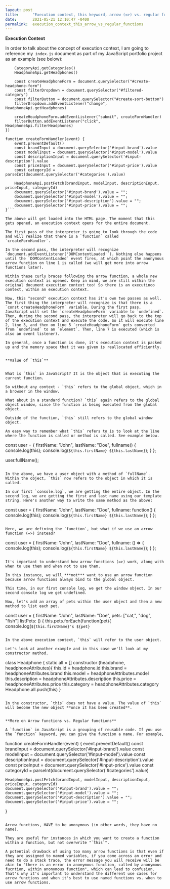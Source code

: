 ```yaml
---
layout: post
title:      "Execution context, this keyword, arrow (=>) vs. regular functions"
date:       2021-05-21 12:10:47 -0400
permalink:  execution_context_this_arrow_vs_regular_functions
---
```



**Execution Context**

In order to talk about the concept of execution context, I am going to reference my` index.js` document as part of my JavaScript portfolio project as an example (see below):


```document.addEventListener('DOMContentLoaded', () => {
    CategoryApi.getCategories()
    HeadphoneApi.getHeadphones()

    const createHeadphoneForm = document.querySelector("#create-headphone-form")
    const filterDropdown = document.querySelector("#filtered-category")
    const filterButton = document.querySelector("#create-sort-button")
    filterDropdown.addEventListener("change", HeadphoneApi.getHeadphones)

    createHeadphoneForm.addEventListener("submit", createFormHandler)
    filterButton.addEventListener("click", HeadphoneApi.filterHeadphones)
})

function createFormHandler(event) {
    event.preventDefault()
    const brandInput = document.querySelector('#input-brand').value
    const modelInput = document.querySelector('#input-model').value
    const descriptionInput = document.querySelector('#input-description').value
    const priceInput = document.querySelector('#input-price').value
    const categoryId = parseInt(document.querySelector('#categories').value)
    
    HeadphoneApi.postFetch(brandInput, modelInput, descriptionInput, priceInput, categoryId)
    document.querySelector('#input-brand').value = "";
    document.querySelector('#input-model').value = "";
    document.querySelector('#input-description').value = "";
    document.querySelector('#input-price').value = "";
}```

The above will get loaded into the HTML page. The moment that this gets opened, an execution context opens for the entire document.

The first pass of the interpreter is going to look through the code and will realize that there is a `function` called `createFormHandler`. 

In the second pass, the interpreter will recognize `document.addEventListener('DOMContentLoaded'`). Nothing else happens until the `DOMContentLoaded` event fires, at which point the anonymous arrow function on line 1 is called (we will get more into arrow functions later). 

Within these curly braces following the arrow function, a whole new execution context is opened. Keep in mind, we are still within the original document execution context too! So there is an executinoo context, within an execution context.

Now, this "second" execution context has it's own two passes as well. The first thing the interpreter will recognize is that there is a `const createHeadphoneForm` variable. During the first pass, JavaScript will set the `createHeadphoneForm` variable to `undefined`. Then, during the second pass, the interpreter will go back to the top of the execution context and execute the code. So it will execute line 2, line 3, and then on line 5 `createHeadphoneForm` gets converted from `undefined` to an `element`. Then, line 7 is executed (which is also an event listener).

In general, once a function is done, it's execution context is packed up and the memory space that it was given is reallocated efficiently.


**Value of `this`**


What is `this` in JavaScript? It is the object that is executing the current function.

So without any context - `this` refers to the global object, which in a browser in the window.

What about in a standard function? `this` again refers to the global object window, since the function is being executed from the global object.

Outside of the function, `this` still refers to the global window object.

An easy way to remember what `this` refers to is to look at the line where the function is called or method is called. See example below.

```
const user = {
	 firstName: "John",
	 lastName: "Doe",
	 fullname() {
		 console.log(this);
		 console.log(`${this.firstName} ${this.lastName}`);
		}
};

user.fullName();
```

In the above, we have a user object with a method of `fullName`. Within the object, `this` now refers to the object in which it is called. 

In our first `console.log`, we are getting the entire object. In the second log, we are getting the first and last name using our template string. Here's another way to write the same method as the above:

```
const user = {
firstName: "John",
lastName: "Doe",
fullname: function() {
	console.log(this);
	console.log(`${this.firstName} ${this.lastName}`);
	}
	};
```

Here, we are defining the `function`, but what if we use an arrow function (=>) instead? 

```
const user = {
firstName: "John",
lastName: "Doe",
fullname: () **=>** {
	console.log(this);
	console.log(`${this.firstName} ${this.lastName}`);
	}
	};
```

It's important to understand how arrow functions (=>) work, along with when to use them and when not to use them.

In this instance, we will ***not*** want to use an arrow function because arrow functions always bind to the global object.

This time, in our first console log, we get the window object. In our second console log we get undefined. 

Now, let's add an array of pets within the user object and then a new method to list each pet.

```
const user = {
firstName: "John",
lastName: "Doe",
pets: ["cat,", "dog", "fish"]
listPets: () {
	this.pets.forEach(function(pet){
	console.log(`${this.firstName}'s ${pet}`
```

In the above execution context, `this` will refer to the user object.

Let's look at another example and in this case we'll look at my constructor method.

```
class Headphone {
    static all = []
    constructor (headphone, headphoneAttributes){
       this.id = headphone.id
       this.brand = headphoneAttributes.brand
       this.model = headphoneAttributes.model
       this.description = headphoneAttributes.description
       this.price = headphoneAttributes.price
       this.category = headphoneAttributes.category
       Headphone.all.push(this)
    }
```
	
In the constructor, `this` does not have a value. The value of `this` will become the new object **once it has been created**.


**More on Arrow functions vs. Regular functions**

A `function` in JavaScript is a grouping of reusable code. If you use the `function` keyword, you can give the function a name. For example, 

```
function createFormHandler(event) {
    event.preventDefault()
    const brandInput = document.querySelector('#input-brand').value
    const modelInput = document.querySelector('#input-model').value
    const descriptionInput = document.querySelector('#input-description').value
    const priceInput = document.querySelector('#input-price').value
    const categoryId = parseInt(document.querySelector('#categories').value)
    
    HeadphoneApi.postFetch(brandInput, modelInput, descriptionInput, priceInput, categoryId)
    document.querySelector('#input-brand').value = "";
    document.querySelector('#input-model').value = "";
    document.querySelector('#input-description').value = "";
    document.querySelector('#input-price').value = "";
}
```

Arrow functions, HAVE to be anonymous (in other words, they have no name). 

They are useful for instances in which you want to create a function within a function, but not overwrite "`this`".

A potential drawback of using too many arrow functions is that even if they are assigned to named variables, if you come across an error and need to do a stack trace, the error message you will receive will be akin to "there is an error in anonymous function, called by anonymous fucntion, within anonymous function", which can lead to confusion. That's why it's important to understand the different use cases for arrow functions and when it's best to use named functions vs. when to use arrow functions.
